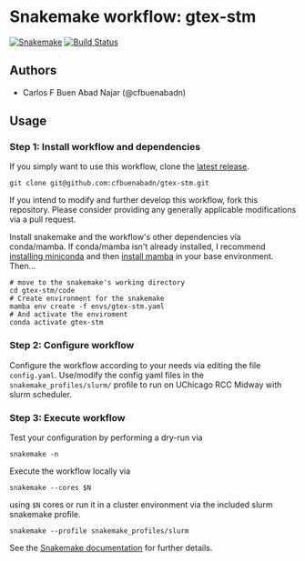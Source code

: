 # Snakemake workflow: gtex-stm

[![Snakemake](https://img.shields.io/badge/snakemake-≥6.1.0-brightgreen.svg)](https://snakemake.bitbucket.io)
[![Build Status](https://travis-ci.org/snakemake-workflows/gtex-stm.svg?branch=master)](https://travis-ci.org/snakemake-workflows/gtex-stm)


## Authors

* Carlos F Buen Abad Najar (@cfbuenabadn)

## Usage

### Step 1: Install workflow and dependencies

If you simply want to use this workflow, clone the [latest release](https://github.com/bfairkun/gtex-stm).

    git clone git@github.com:cfbuenabadn/gtex-stm.git

If you intend to modify and further develop this workflow, fork this repository. Please consider providing any generally applicable modifications via a pull request.

Install snakemake and the workflow's other dependencies via conda/mamba. If conda/mamba isn't already installed, I recommend [installing miniconda](https://docs.conda.io/en/latest/miniconda.html) and then [install mamba](https://github.com/mamba-org/mamba) in your base environment. Then...

    # move to the snakemake's working directory
    cd gtex-stm/code
    # Create environment for the snakemake
    mamba env create -f envs/gtex-stm.yaml
    # And activate the enviroment
    conda activate gtex-stm

### Step 2: Configure workflow

Configure the workflow according to your needs via editing the file `config.yaml`. Use/modify the config yaml files in the `snakemake_profiles/slurm/` profile to run on UChicago RCC Midway with slurm scheduler.

### Step 3: Execute workflow

Test your configuration by performing a dry-run via

    snakemake -n

Execute the workflow locally via

    snakemake --cores $N

using `$N` cores or run it in a cluster environment via the included slurm snakemake profile.

    snakemake --profile snakemake_profiles/slurm

See the [Snakemake documentation](https://snakemake.readthedocs.io) for further details.
